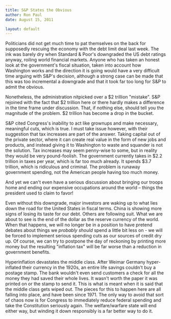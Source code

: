 ```yaml
---
title: S&P States the Obvious
author: Ron Paul
date: August 15, 2011

layout: default
---
```


Politicians did not get much time to pat themselves on the back for
supposedly rescuing the economy with the debt limit deal last week. The
ink was barely dry when Standard & Poor's downgraded the US debt
ratings anyway, roiling world financial markets. Anyone who has taken
an honest look at the government's fiscal situation, taken into account
how Washington works and the direction it is going would have a very
difficult time arguing with S&P's decision, although a strong case can
be made that this was too incremental a downgrade and that it took far
too long for S&P to admit the obvious.

Nonetheless, the administration nitpicked over a \$2 trillion
"mistake". S&P rejoined with the fact that \$2 trillion here or there
hardly makes a difference in the time frame under discussion. That, if
nothing else, should tell you the magnitude of the problem. \$2
trillion has become a drop in the bucket.

S&P cited Congress's inability to act like grownups and make necessary,
meaningful cuts, which is true. I must take issue however, with their
suggestion that tax increases are part of the answer. Taking capital
out of the private sector, where it can create real value in the form
of new jobs and products, and instead giving it to Washington to waste
and squander is not the solution. Tax increases may seem penny-wise to
some, but in reality they would be very pound-foolish. The government
currently takes in \$2.2 trillion in taxes per year, which is far too
much already. It spends \$3.7 trillion, which is ridiculous and
criminal. The problem is runaway government spending, not the American
people having too much money.

And yet we can't even have a serious discussion about bringing our
troops home and ending our expensive occupations around the world –
things the president used to claim to favor!

Even without this downgrade, major investors are waking up to what lies
down the road for the United States in fiscal terms. China is showing
more signs of losing its taste for our debt. Others are following suit.
What we are about to see is the end of the dollar as the reserve
currency of the world. When that happens, we will no longer be in a
position to have pretend debates about things we *probably* *should*
spend a little bit less on - we will be forced to implement serious
spending cuts as our sources of credit dry up. Of course, we can try to
postpone the day of reckoning by printing more money but the resulting
"inflation tax" will be far worse than a reduction in government
benefits.

Hyperinflation devastates the middle class. After Weimar Germany
hyper-inflated their currency in the 1920s, an entire life savings
couldn't buy a postage stamp. The bank wouldn't even send customers a
check for all the money they had saved their whole lives. It wasn't
worth the paper it was printed on or the stamp to send it. This is what
is meant when it is said that the middle class gets wiped out. The
pieces for this to happen here are all falling into place, and have
been since 1971. The only way to avoid that sort of chaos now is for
Congress to immediately reduce federal spending and take the
Constitution seriously again. The welfare/warfare state will end either
way, but winding it down responsibly is a far better way to do it.

